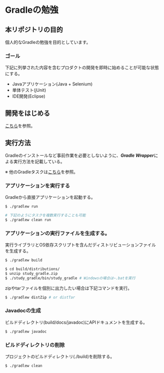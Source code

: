 # Gradleの勉強

[gradle java plugin]: http://gradle.monochromeroad.com/docs/userguide/java_plugin.html

## 本リポジトリの目的

個人的なGradleの勉強を目的としています。

### ゴール

下記に列挙された内容を含むプロダクトの開発を即時に始めることが可能な状態にする。

* Javaアプリケーション(Java + Selenium)
* 単体テスト(jUnit)
* IDE開発(Eclipse)

## 開発をはじめる

[こちら](../../wiki/Eclipseで開発を始める)を参照。

## 実行方法

Gradleのインストールなど事前作業を必要としないように、***Gradle Wrapper***による実行方法を記載している。

※ 他のGradleタスクは[こちら][gradle java plugin]を参照。

### アプリケーションを実行する

Gradleから直接アプリケーションを起動する。

```sh
$ ./gradlew run

# 下記のようにタスクを複数実行することも可能
$ ./gradlew clean run
```

### アプリケーションの実行ファイルを生成する。

実行ライブラリとOS依存スクリプトを含んだディストリビューションファイルを生成する。

```sh
$ ./gradlew build

$ cd build/distributions/
$ unzip study_gradle.zip
$ ./study_gradle/bin/study_gradle # Windowsの場合は~.batを実行
```


zipやtarファイルを個別に出力したい場合は下記コマンドを実行。
```sh
$ ./gradlew distZip # or distTar

```

### Javadocの生成

ビルドディレクトリ(build/docs/javadoc)にAPIドキュメントを生成する。

```sh
$ ./gradlew javadoc
```

### ビルドディレクトリの削除

プロジェクトのビルドディレクトリ(./build)を削除する。

```sh
$ ./gradlew clean
```
